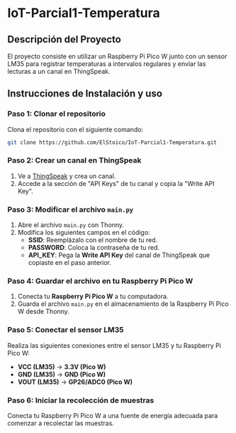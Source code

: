 # IoT-Parcial1-Temperatura

## Descripción del Proyecto
El proyecto consiste en utilizar un Raspberry Pi Pico W junto con un sensor LM35 para registrar temperaturas a intervalos regulares y enviar las lecturas a un canal en ThingSpeak.

## Instrucciones de Instalación y uso

### Paso 1: Clonar el repositorio
   Clona el repositorio con el siguiente comando:
   ```bash
   git clone https://github.com/ElStoico/IoT-Parcial1-Temperatura.git
   ```
### Paso 2: Crear un canal en ThingSpeak

1. Ve a [ThingSpeak](https://thingspeak.mathworks.com) y crea un canal.
2. Accede a la sección de "API Keys" de tu canal y copia la "Write API Key".

### Paso 3: Modificar el archivo `main.py`

1. Abre el archivo `main.py` con Thonny.
2. Modifica los siguientes campos en el código:
   - **SSID**: Reemplázalo con el nombre de tu red.
   - **PASSWORD**: Coloca la contraseña de tu red.
   - **API_KEY**: Pega la **Write API Key** del canal de ThingSpeak que copiaste en el paso anterior.

### Paso 4: Guardar el archivo en tu Raspberry Pi Pico W

1. Conecta tu **Raspberry Pi Pico W** a tu computadora.
2. Guarda el archivo `main.py` en el almacenamiento de la Raspberry Pi Pico W desde Thonny.

### Paso 5: Conectar el sensor LM35

Realiza las siguientes conexiones entre el sensor LM35 y tu Raspberry Pi Pico W:

- **VCC (LM35)** → **3.3V (Pico W)**
- **GND (LM35)** → **GND (Pico W)**
- **VOUT (LM35)** → **GP26/ADC0 (Pico W)**

### Paso 6: Iniciar la recolección de muestras

Conecta tu Raspberry Pi Pico W a una fuente de energía adecuada para comenzar a recolectar las muestras.


